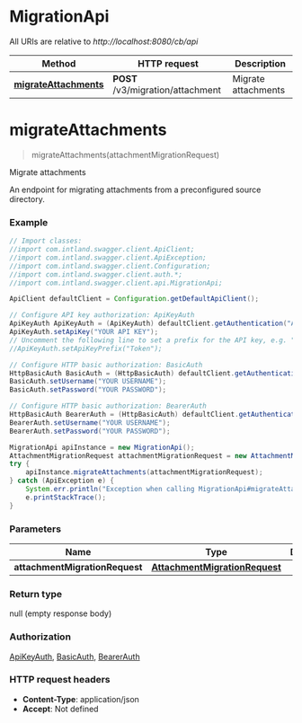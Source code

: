 # MigrationApi

All URIs are relative to *http://localhost:8080/cb/api*

Method | HTTP request | Description
------------- | ------------- | -------------
[**migrateAttachments**](MigrationApi.md#migrateAttachments) | **POST** /v3/migration/attachment | Migrate attachments


<a name="migrateAttachments"></a>
# **migrateAttachments**
> migrateAttachments(attachmentMigrationRequest)

Migrate attachments

An endpoint for migrating attachments from a preconfigured source directory.

### Example
```java
// Import classes:
//import com.intland.swagger.client.ApiClient;
//import com.intland.swagger.client.ApiException;
//import com.intland.swagger.client.Configuration;
//import com.intland.swagger.client.auth.*;
//import com.intland.swagger.client.api.MigrationApi;

ApiClient defaultClient = Configuration.getDefaultApiClient();

// Configure API key authorization: ApiKeyAuth
ApiKeyAuth ApiKeyAuth = (ApiKeyAuth) defaultClient.getAuthentication("ApiKeyAuth");
ApiKeyAuth.setApiKey("YOUR API KEY");
// Uncomment the following line to set a prefix for the API key, e.g. "Token" (defaults to null)
//ApiKeyAuth.setApiKeyPrefix("Token");

// Configure HTTP basic authorization: BasicAuth
HttpBasicAuth BasicAuth = (HttpBasicAuth) defaultClient.getAuthentication("BasicAuth");
BasicAuth.setUsername("YOUR USERNAME");
BasicAuth.setPassword("YOUR PASSWORD");

// Configure HTTP basic authorization: BearerAuth
HttpBasicAuth BearerAuth = (HttpBasicAuth) defaultClient.getAuthentication("BearerAuth");
BearerAuth.setUsername("YOUR USERNAME");
BearerAuth.setPassword("YOUR PASSWORD");

MigrationApi apiInstance = new MigrationApi();
AttachmentMigrationRequest attachmentMigrationRequest = new AttachmentMigrationRequest(); // AttachmentMigrationRequest | 
try {
    apiInstance.migrateAttachments(attachmentMigrationRequest);
} catch (ApiException e) {
    System.err.println("Exception when calling MigrationApi#migrateAttachments");
    e.printStackTrace();
}
```

### Parameters

Name | Type | Description  | Notes
------------- | ------------- | ------------- | -------------
 **attachmentMigrationRequest** | [**AttachmentMigrationRequest**](AttachmentMigrationRequest.md)|  | [optional]

### Return type

null (empty response body)

### Authorization

[ApiKeyAuth](../README.md#ApiKeyAuth), [BasicAuth](../README.md#BasicAuth), [BearerAuth](../README.md#BearerAuth)

### HTTP request headers

 - **Content-Type**: application/json
 - **Accept**: Not defined


